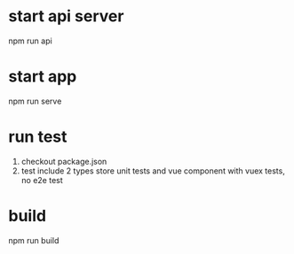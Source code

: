 
# start api server
npm run api

# start app
npm run serve

# run test
1. checkout package.json
2. test include 2 types store unit tests and vue component with vuex tests, no e2e test

# build 
npm run build

